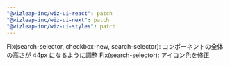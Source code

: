 ```yaml
---
"@wizleap-inc/wiz-ui-react": patch
"@wizleap-inc/wiz-ui-next": patch
"@wizleap-inc/wiz-ui-styles": patch
---
```


Fix(search-selector, checkbox-new, search-selector): コンポーネントの全体の高さが 44px になるように調整
Fix(search-selector): アイコン色を修正
